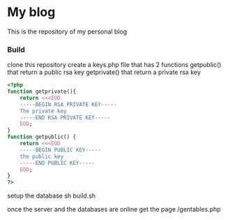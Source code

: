 # My blog
This is the repository of my personal blog  

### Build
clone this repository
create a keys.php file that has 2 functions
getpublic() that return a public rsa key
getprivate() that return a private rsa key
```php
<?php
function getprivate(){
    return <<<EOD
    -----BEGIN RSA PRIVATE KEY-----
    The private key
    -----END RSA PRIVATE KEY-----
    EOD;
} 
function getpublic() {
    return <<<EOD
    -----BEGIN PUBLIC KEY-----
    the public key
    -----END PUBLIC KEY-----
    EOD;
}
?>
```
setup the database
sh build.sh

once the server and the databases are online get the page /gentables.php